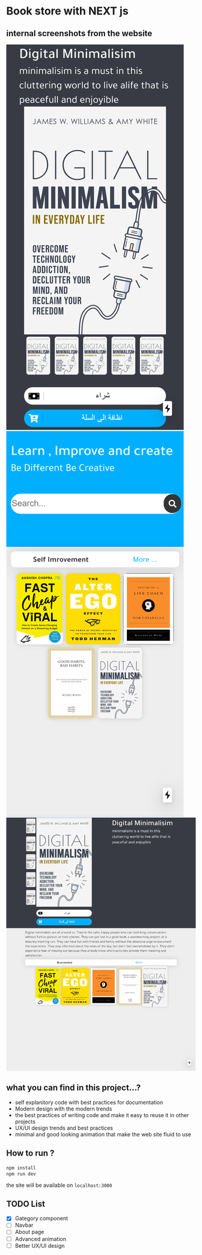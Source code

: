# Book store with NEXT js 

## internal screenshots from the website
![alt text](https://github.com/losefor/Books-store/blob/master/photos/cover.png?raw=true)
![alt text](https://github.com/losefor/Books-store/blob/master/photos/cover1.png?raw=true)
![alt text](https://github.com/losefor/Books-store/blob/master/photos/cover2.png?raw=true)

## what you can find in this project...?
- self explanitory code with best practices for documentation 
- Modern design with the modern trends 
- the best practices of writing code and make it easy to reuse it in other projects 
- UX/UI design trends and best practices 
- minimal and good looking animation that make the web site fluid to use 

## How to run ? 
```
npm install 
npm run dev
```
the site will be available on `localhost:3000`

## TODO List
- [x] Gategory component
- [ ] Navbar
- [ ] About page
- [ ] Advanced animation
- [ ] Better UX/UI design